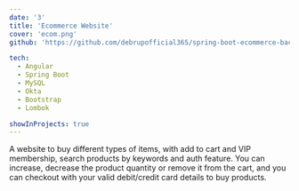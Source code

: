 ```yaml
---
date: '3'
title: 'Ecommerce Website'
cover: 'ecom.png'
github: 'https://github.com/debrupofficial365/spring-boot-ecommerce-backend'

tech:
  - Angular
  - Spring Boot
  - MySQL
  - Okta
  - Bootstrap
  - Lombok

showInProjects: true
---
```


A website to buy different types of items, with add to cart and VIP membership, search products by keywords and auth feature. You can increase, decrease the product quantity or remove it from the cart, and you can checkout with your valid debit/credit card details to buy products.
